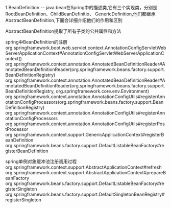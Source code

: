 1.BeanDefinition -- java bean在Spring中的描述类,它有三个实现类，分别是RootBeanDefinition、ChildBeanDefinitio、
GenericDefinition,他们都继承AbstractBeanDefinition,下面会详细介绍他们的作用和区别

AbstractBeanDefinition提取了所有子类的公共属性和方法


spring中BeanDefinition的注册
org.springframework.boot.web.servlet.context.AnnotationConfigServletWebServerApplicationContext#AnnotationConfigServletWebServerApplicationContext()
	org.springframework.context.annotation.AnnotatedBeanDefinitionReader#AnnotatedBeanDefinitionReader(org.springframework.beans.factory.support.BeanDefinitionRegistry)
		org.springframework.context.annotation.AnnotatedBeanDefinitionReader#AnnotatedBeanDefinitionReader(org.springframework.beans.factory.support.BeanDefinitionRegistry, org.springframework.core.env.Environment)
			org.springframework.context.annotation.AnnotationConfigUtils#registerAnnotationConfigProcessors(org.springframework.beans.factory.support.BeanDefinitionRegistry)
				org.springframework.context.annotation.AnnotationConfigUtils#registerAnnotationConfigProcessors
					org.springframework.context.annotation.AnnotationConfigUtils#registerPostProcessor
						org.springframework.context.support.GenericApplicationContext#registerBeanDefinition
							org.springframework.beans.factory.support.DefaultListableBeanFactory#registerBeanDefinition


spring单例对象缓冲池注册调用过程
org.springframework.context.support.AbstractApplicationContext#refresh
	org.springframework.context.support.AbstractApplicationContext#prepareBeanFactory
		org.springframework.beans.factory.support.DefaultListableBeanFactory#registerSingleton
			org.springframework.beans.factory.support.DefaultSingletonBeanRegistry#registerSingleton
			
			
			
			



